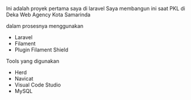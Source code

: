Ini adalah proyek pertama saya di laravel
Saya membangun ini saat PKL di Deka Web Agency Kota Samarinda

dalam prosesnya menggunakan

-   Laravel
-   Filament
-   Plugin Filament Shield

Tools yang digunakan

-   Herd
-   Navicat
-   Visual Code Studio
-   MySQL
